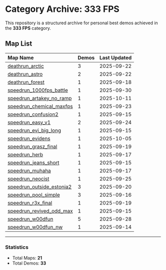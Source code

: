 # Category Archive: 333 FPS

This repository is a structured archive for personal best demos achieved in the **333 FPS** category.

## Map List

| Map Name | Demos | Last Updated |
| :--- | :---- | :--- |
| [deathrun_arctic](./deathrun_arctic) | 3 | 2025-09-22 |
| [deathrun_astro](./deathrun_astro) | 2 | 2025-09-22 |
| [deathrun_forest](./deathrun_forest) | 1 | 2025-09-18 |
| [speedrun_1000fps_battle](./speedrun_1000fps_battle) | 1 | 2025-09-30 |
| [speedrun_artakey_no_ramp](./speedrun_artakey_no_ramp) | 1 | 2025-10-11 |
| [speedrun_chemical_maxfps](./speedrun_chemical_maxfps) | 1 | 2025-09-23 |
| [speedrun_confusion2](./speedrun_confusion2) | 1 | 2025-09-15 |
| [speedrun_easy_v1](./speedrun_easy_v1) | 2 | 2025-09-24 |
| [speedrun_evi_big_long](./speedrun_evi_big_long) | 1 | 2025-09-15 |
| [speedrun_evidens](./speedrun_evidens) | 1 | 2025-10-05 |
| [speedrun_grasz_final](./speedrun_grasz_final) | 1 | 2025-09-19 |
| [speedrun_herb](./speedrun_herb) | 1 | 2025-09-17 |
| [speedrun_jeans_short](./speedrun_jeans_short) | 1 | 2025-09-15 |
| [speedrun_muhaha](./speedrun_muhaha) | 1 | 2025-09-17 |
| [speedrun_neocist](./speedrun_neocist) | 1 | 2025-09-25 |
| [speedrun_outside_estonia2](./speedrun_outside_estonia2) | 3 | 2025-09-20 |
| [speedrun_pool_simple](./speedrun_pool_simple) | 3 | 2025-09-16 |
| [speedrun_r3x_final](./speedrun_r3x_final) | 1 | 2025-09-19 |
| [speedrun_revived_odd_max](./speedrun_revived_odd_max) | 1 | 2025-09-15 |
| [speedrun_w00dfun](./speedrun_w00dfun) | 5 | 2025-09-28 |
| [speedrun_w00dfun_nw](./speedrun_w00dfun_nw) | 1 | 2025-09-14 |

---

### Statistics
- Total Maps: **21**
- Total Demos: **33**
